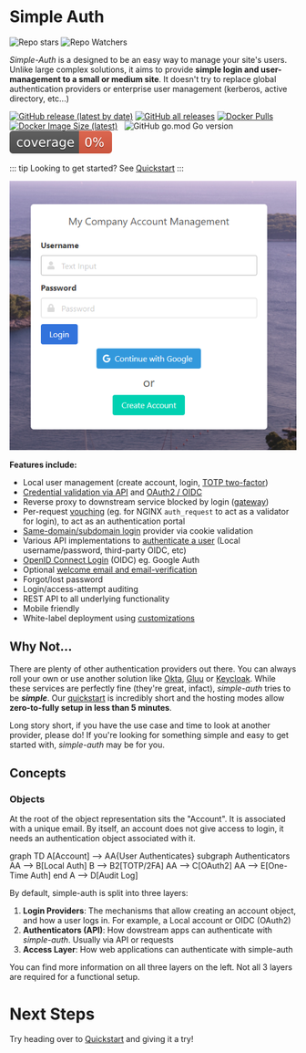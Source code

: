 # Simple Auth

<a :href="$themeConfig.repoUrl" target="_blank"><img src="https://img.shields.io/github/stars/zix99/simple-auth?style=social" title="Repo stars"></a>
<a :href="$themeConfig.repoUrl" target="_blank"><img src="https://img.shields.io/github/watchers/zix99/simple-auth?style=social" title="Repo Watchers"></a>

*Simple-Auth* is a designed to be an easy way to manage your site's users.  Unlike large complex solutions, it aims
to provide **simple login and user-management to a small or medium site**.  It doesn't try to replace global authentication providers
or enterprise user management (kerberos, active directory, etc...)

<a href="https://github.com/zix99/simple-auth/releases" target="_blank"><img src="https://img.shields.io/github/v/release/zix99/simple-auth" alt="GitHub release (latest by date)"></a>
<a href="https://github.com/zix99/simple-auth/releases" target="_blank"><img src="https://img.shields.io/github/downloads/zix99/simple-auth/total" alt="GitHub all releases"></a>
<a href="https://hub.docker.com/r/zix99/simple-auth" target="_blank"><img src="https://img.shields.io/docker/pulls/zix99/simple-auth" alt="Docker Pulls"></a>
<a href="https://hub.docker.com/r/zix99/simple-auth" target="_blank"><img src="https://img.shields.io/docker/image-size/zix99/simple-auth/latest" alt="Docker Image Size (latest)"></a>
<a href="https://github.com/zix99/simple-auth/releases" target="_blank"><img src="" alt=""></a>
<a href="https://github.com/zix99/simple-auth/releases" target="_blank"><img src="" alt=""></a>
![GitHub go.mod Go version](https://img.shields.io/github/go-mod/go-version/zix99/simple-auth)
![Coverage](./coverage.svg)

::: tip
Looking to get started? See [Quickstart](quickstart)
:::

![Simpleauth](./simpleauth.png)

**Features include:**

- Local user management (create account, login, [TOTP two-factor](/login/local.md#totp-2fa))
- [Credential validation via API](/authenticators/simple.md) and [OAuth2 / OIDC](/authenticators/oauth2.md)
- Reverse proxy to downstream service blocked by login ([gateway](/access/gateway.md))
- Per-request [vouching](/authenticators/vouch.md) (eg. for NGINX `auth_request` to act as a validator for login), to act as an authentication portal
- [Same-domain/subdomain login](/access/cookie.md) provider via cookie validation
- Various API implementations to [authenticate a user](/login) (Local username/password, third-party OIDC, etc)
- [OpenID Connect Login](/login/oidc.md) (OIDC) eg. Google Auth
- Optional [welcome email and email-verification](/email.md)
- Forgot/lost password
- Login/access-attempt auditing
- <a :href="`${$themeConfig.docsUrl}/api`">REST API</a> to all underlying functionality
- Mobile friendly
- White-label deployment using [customizations](/customization.md)

## Why Not...

There are plenty of other authentication providers out there.  You can always roll your own or use another solution like [Okta](https://www.okta.com/), [Gluu](https://www.gluu.org/) or [Keycloak](https://www.keycloak.org/).  While these services are perfectly fine (they're great, infact), *simple-auth* tries to be ***simple***.  Our [quickstart](quickstart.md) is incredibly short and the hosting modes allow **zero-to-fully setup in less than 5 minutes**.

Long story short, if you have the use case and time to look at another provider, please do! If you're looking for something simple and easy to get started with, *simple-auth* may be for you.

## Concepts

### Objects

At the root of the object representation sits the "Account". It is associated with
a unique email.  By itself, an account does not give access to login, it needs
an authentication object associated with it.

<mermaid>
graph TD
A[Account] --> AA{User Authenticates}
subgraph Authenticators
  AA --> B[Local Auth]
  B --> B2[TOTP/2FA]
  AA --> C[OAuth2]
  AA --> E[One-Time Auth]
end
A --> D[Audit Log]
</mermaid>

By default, simple-auth is split into three layers:

1. **Login Providers**: The mechanisms that allow creating an account object, and how a user logs in.  For example, a Local account or OIDC (OAuth2)
1. **Authenticators (API)**: How dowstream apps can authenticate with *simple-auth*. Usually via API or requests
1. **Access Layer**: How web applications can authenticate with simple-auth

You can find more information on all three layers on the left. Not all 3 layers are required for a functional setup.

# Next Steps

Try heading over to [Quickstart](quickstart) and giving it a try!

